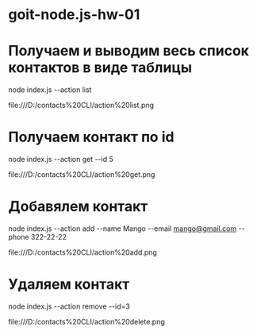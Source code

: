 # goit-node.js-hw-01

# Получаем и выводим весь список контактов в виде таблицы 

node index.js --action list

file:///D:/contacts%20CLI/action%20list.png

# Получаем контакт по id

node index.js --action get --id 5

file:///D:/contacts%20CLI/action%20get.png

# Добавялем контакт

node index.js --action add --name Mango --email mango@gmail.com --phone 322-22-22

file:///D:/contacts%20CLI/action%20add.png

# Удаляем контакт

node index.js --action remove --id=3

file:///D:/contacts%20CLI/action%20delete.png
